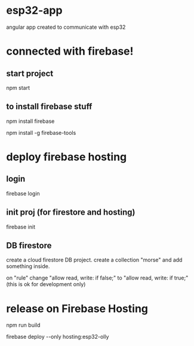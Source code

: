 # esp32-app
angular app created to communicate with esp32

# connected with firebase!

## start project
npm start

## to install firebase stuff
npm install firebase

npm install -g firebase-tools

# deploy firebase hosting
## login
firebase login

## init proj (for firestore and hosting)
firebase init

## DB firestore
create a cloud firestore DB project. create a collection "morse" and add something inside.

on "rule" change "allow read, write: if false;" to "allow read, write: if true;"
(this is ok for development only)

# release on Firebase Hosting
npm run build

firebase deploy --only hosting:esp32-olly
